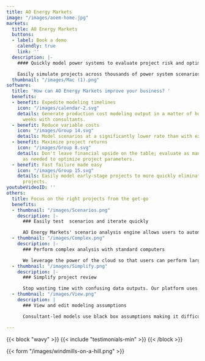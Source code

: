 ```yaml
---
title: AO Energy Markets
image: "/images/aoem-home.jpg"
markets:
  title: AO Energy Markets
  buttons:
  - label: Book a demo
    calendly: true
    link: ''
  description: |-
    #### Quickly model power systems to evaluate project risk and optimize financial viability

    Easily simulate projects across thousands of power system scenarios to evaluate and optimize basis risk, market pricing, congestion, and overall financial upside of renewable and storage projects using the latest research in production cost, unit commitment, capacity expansion, and uncertainty modeling.
  thumbnail: "/images/Mac (1).png"
software:
  title: 'How can AO Energy Markets improve your business? '
  benefits:
  - benefit: Expedite modeling timelines
    icon: "/images/calendar-2.svg"
    details: Generate production cost modeling output in a matter of hours vs. 2-4
      weeks with consultants.
  - benefit: Reduce variable costs
    icon: "/images/Group 14.svg"
    details: Model scenarios at a significantly lower rate than with external consultants.
  - benefit: Maximize project returns
    icon: "/images/Group 8.svg"
    details: Don't leave financial upside on the table; evaluate as many scenarios
      as needed to optimize project parameters.
  - benefit: Fast failure made easy
    icon: "/images/Group 15.svg"
    details: Easily model early-stage projects to more quickly eliminate unviable
      projects.
youtubeVideoID: ''
others:
  title: Focus on the right projects from the get-go
  benefits:
  - thumbnail: "/images/Scenarios.png"
    description: |-
      ### Easily test  scenarios and iterate quickly

      AO Energy Markets' scenario analysis engine allows users to automatically queue thousands of modeling scenarios with just a few clicks. After initial runs, it's easy to adjust parameters and identify the best project configuration. Consultant-provided runs only include a handful of scenario views and revised runs often come with additional multi-week timelines.
  - thumbnail: "/images/Complex.png"
    description: |-
      ### Perform complex analysis with standard computers

      We leverage the power of the cloud so that users can perform large-scale modeling runs with just a laptop.
  - thumbnail: "/images/Simplify.png"
    description: |-
      ### Simplify project review

      Stop wasting time with confusing data outputs. Our platform uses a clean interface and data visualization so that it's easy to determine how to capture financial upside and meet your project goals.
  - thumbnail: "/images/View.png"
    description: |
      ### View and edit modeling assumptions

      Consultant-led models use black box assumptions making it difficult for developers to understand what is being analyzed and adjust parameters as needed. We use an open modeling approach so you can clearly view and augment the assumptions to better align with your team's approach.

---
```

{{< block "wavy" >}}
{{< include "testimonials-min" >}}
{{< /block >}}

{{< form "/images/windmills-on-a-hill.png" >}}